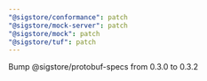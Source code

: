 ```yaml
---
"@sigstore/conformance": patch
"@sigstore/mock-server": patch
"@sigstore/mock": patch
"@sigstore/tuf": patch
---
```


Bump @sigstore/protobuf-specs from 0.3.0 to 0.3.2

